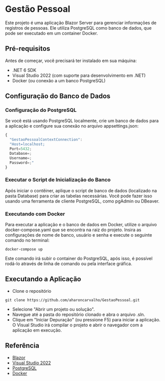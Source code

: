 # Gestão Pessoal


Este projeto é uma aplicação Blazor Server para gerenciar informações de registros de pessoas. Ele utiliza PostgreSQL como banco de dados, que pode ser executado em um container Docker.

## Pré-requisitos
Antes de começar, você precisará ter instalado em sua máquina:

- .NET 6 SDK
- Visual Studio 2022 (com suporte para desenvolvimento em .NET)
- Docker (ou conexão a um banco PostgreSQL)



## Configuração do Banco de Dados
### Configuração do PostgreSQL
Se você está usando PostgreSQL localmente, crie um banco de dados para a aplicação e configure sua conexão no arquivo appsettings.json:

```javascript
{
  "GestaoPessoalContextConnection": 
  "Host=localhost;
  Port=5432;
  Database=;
  Username=;
  Password=;"
}
```

### Executar o Script de Inicialização do Banco
Após iniciar o contêiner, aplique o script de banco de dados (localizado na pasta Database) para criar as tabelas necessárias. Você pode fazer isso usando uma ferramenta de cliente PostgreSQL, como pgAdmin ou DBeaver.

### Executando com Docker
Para executar a aplicação e o banco de dados em Docker, utilize o arquivo docker-compose.yaml que se encontra na raiz do projeto. Insira as configurações de nome de banco, usuário e senha e execute o seguinte comando no terminal:

```
docker-compose up
```

Este comando irá subir o container do PostgreSQL, após isso, é possível rodá-lo através de linha de comando ou pela interface gráfica.
## Executando a Aplicação
- Clone o repositório
```
git clone https://github.com/aharoncarvalho/GestaoPessoal.git
```
- Selecione "Abrir um projeto ou solução".
- Navegue até a pasta do repositório clonado e abra o arquivo .sln.
- Clique em "Iniciar Depuração" (ou pressione F5) para iniciar a aplicação. O Visual Studio irá compilar o projeto e abrir o navegador com a aplicação em execução.
## Referência

 - [Blazor](https://learn.microsoft.com/pt-br/aspnet/core/blazor/?view=aspnetcore-6.0)
 - [Visual Studio 2022](https://visualstudio.microsoft.com/pt-br/vs/)
 - [PostgreSQL](https://www.postgresql.org/docs/)
 - [Docker](https://docs.docker.com/)


